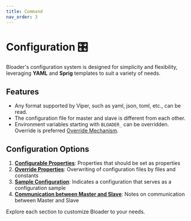 ```yaml
---
title: Command
nav_order: 3
---
```


# Configuration 🎛️

Bloader's configuration system is designed for simplicity and flexibility, leveraging **YAML** and **Sprig** templates to suit a variety of needs.

## Features
- Any format supported by Viper, such as yaml, json, toml, etc., can be read. 
- The configuration file for master and slave is different from each other. 
- Environment variables starting with `BLOADER_` can be overridden. Override is preferred [Override Mechanism](override.md).

## Configuration Options
1. **[Configurable Properties](prop.md)**: Properties that should be set as properties
2. **[Override Properties](override.md)**: Overwriting of configuration files by files and constants
3. **[Sample Configuration](sample.md)**: Indicates a configuration that serves as a configuration sample
4. **[Communication between Master and Slave](communication.md)**: Notes on communication between Master and Slave

Explore each section to customize Bloader to your needs.



